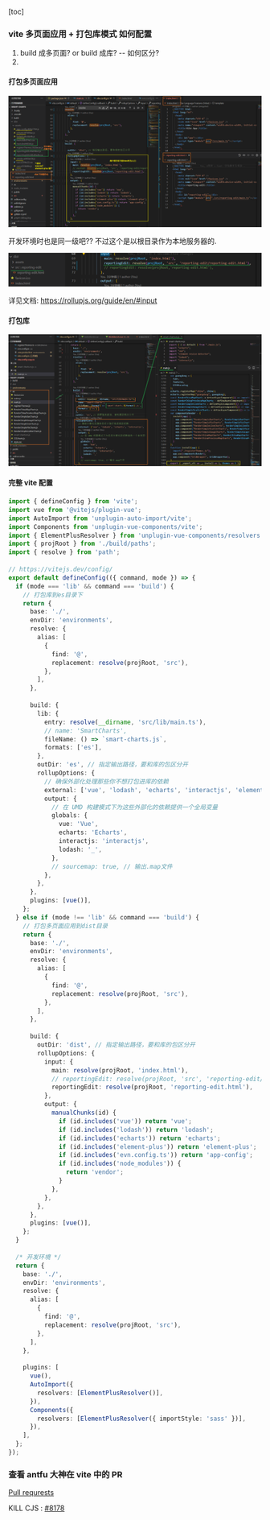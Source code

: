 [toc]

### vite 多页面应用 + 打包库模式 如何配置

1. build 成多页面? or build 成库? -- 如何区分?
2. 

#### 打包多页面应用

![image-20220614160051246](./imgs/image-20220614160051246.png)

开发环境时也是同一级吧?? 不过这个是以根目录作为本地服务器的.

![image-20220614172204823](./imgs/image-20220614172204823.png)

详见文档: https://rollupjs.org/guide/en/#input



#### 打包库

![image-20220614164846228](./imgs/image-20220614164846228.png)



#### 完整 vite 配置

```ts
import { defineConfig } from 'vite';
import vue from '@vitejs/plugin-vue';
import AutoImport from 'unplugin-auto-import/vite';
import Components from 'unplugin-vue-components/vite';
import { ElementPlusResolver } from 'unplugin-vue-components/resolvers';
import { projRoot } from './build/paths';
import { resolve } from 'path';

// https://vitejs.dev/config/
export default defineConfig(({ command, mode }) => {
  if (mode === 'lib' && command === 'build') {
    // 打包库到es目录下
    return {
      base: './',
      envDir: 'environments',
      resolve: {
        alias: [
          {
            find: '@',
            replacement: resolve(projRoot, 'src'),
          },
        ],
      },

      build: {
        lib: {
          entry: resolve(__dirname, 'src/lib/main.ts'),
          // name: 'SmartCharts',
          fileName: () => `smart-charts.js`,
          formats: ['es'],
        },
        outDir: 'es', // 指定输出路径，要和库的包区分开
        rollupOptions: {
          // 确保外部化处理那些你不想打包进库的依赖
          external: ['vue', 'lodash', 'echarts', 'interactjs', 'element-resize-detector'],
          output: {
            // 在 UMD 构建模式下为这些外部化的依赖提供一个全局变量
            globals: {
              vue: 'Vue',
              echarts: 'Echarts',
              interactjs: 'interactjs',
              lodash: '_',
            },
            // sourcemap: true, // 输出.map文件
          },
        },
      },
      plugins: [vue()],
    };
  } else if (mode !== 'lib' && command === 'build') {
    // 打包多页面应用到dist目录
    return {
      base: './',
      envDir: 'environments',
      resolve: {
        alias: [
          {
            find: '@',
            replacement: resolve(projRoot, 'src'),
          },
        ],
      },

      build: {
        outDir: 'dist', // 指定输出路径，要和库的包区分开
        rollupOptions: {
          input: {
            main: resolve(projRoot, 'index.html'),
            // reportingEdit: resolve(projRoot, 'src', 'reporting-edit/reporting-edit.html'),
            reportingEdit: resolve(projRoot, 'reporting-edit.html'),
          },
          output: {
            manualChunks(id) {
              if (id.includes('vue')) return 'vue';
              if (id.includes('lodash')) return 'lodash';
              if (id.includes('echarts')) return 'echarts';
              if (id.includes('element-plus')) return 'element-plus';
              if (id.includes('evn.config.ts')) return 'app-config';
              if (id.includes('node_modules')) {
                return 'vendor';
              }
            },
          },
        },
      },
      plugins: [vue()],
    };
  }

  /* 开发环境 */
  return {
    base: './',
    envDir: 'environments',
    resolve: {
      alias: [
        {
          find: '@',
          replacement: resolve(projRoot, 'src'),
        },
      ],
    },

    plugins: [
      vue(),
      AutoImport({
        resolvers: [ElementPlusResolver()],
      }),
      Components({
        resolvers: [ElementPlusResolver({ importStyle: 'sass' })],
      }),
    ],
  };
});
```





### 查看 antfu 大神在 vite 中的 PR

[Pull requrests](https://github.com/vitejs/vite/pulls?q=is%3Apr+author%3Aantfu+is%3Aclosed)

KILL CJS : [#8178](https://github.com/vitejs/vite/pull/8178)

